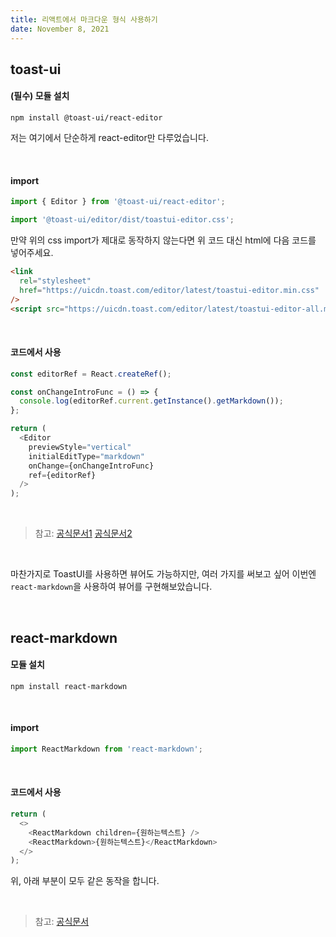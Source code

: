 ```yaml
---
title: 리액트에서 마크다운 형식 사용하기
date: November 8, 2021
---
```


## toast-ui

#### (필수) 모듈 설치

```
npm install @toast-ui/react-editor
```

저는 여기에서 단순하게 react-editor만 다루었습니다.

<br />

#### import

```javascript
import { Editor } from '@toast-ui/react-editor';
```

```javascript
import '@toast-ui/editor/dist/toastui-editor.css';
```

만약 위의 css import가 제대로 동작하지 않는다면 위 코드 대신 html에 다음 코드를 넣어주세요.

```html
<link
  rel="stylesheet"
  href="https://uicdn.toast.com/editor/latest/toastui-editor.min.css"
/>
<script src="https://uicdn.toast.com/editor/latest/toastui-editor-all.min.js"></script>
```

<br />

#### 코드에서 사용

```javascript
const editorRef = React.createRef();

const onChangeIntroFunc = () => {
  console.log(editorRef.current.getInstance().getMarkdown());
};

return (
  <Editor
    previewStyle="vertical"
    initialEditType="markdown"
    onChange={onChangeIntroFunc}
    ref={editorRef}
  />
);
```

<br />

> 참고: [공식문서1](https://ui.toast.com/tui-editor) [공식문서2](https://www.npmjs.com/package/@toast-ui/react-editor?activeTab=readme)

<br />

마찬가지로 ToastUI를 사용하면 뷰어도 가능하지만, 여러 가지를 써보고 싶어 이번엔 `react-markdown`을 사용하여 뷰어를 구현해보았습니다.

<br />

## react-markdown

#### 모듈 설치

```
npm install react-markdown
```

<br />

#### import

```javascript
import ReactMarkdown from 'react-markdown';
```

<br />

#### 코드에서 사용

```javascript
return (
  <>
    <ReactMarkdown children={원하는텍스트} />
    <ReactMarkdown>{원하는텍스트}</ReactMarkdown>
  </>
);
```

위, 아래 부분이 모두 같은 동작을 합니다.

<br />

> 참고: [공식문서](https://github.com/remarkjs/react-markdown)
